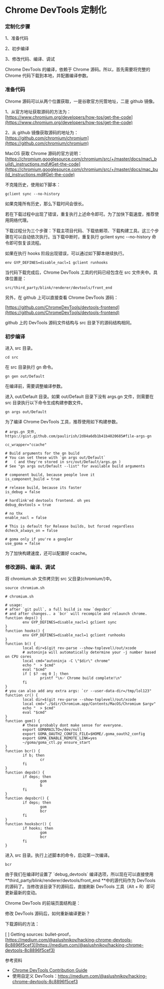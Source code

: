 # Chrome DevTools 定制化

### 定制化步骤

1、准备代码

2、初步编译

3、修改代码、编译、调试

Chrome DevTools 的编译，依赖于 Chrome 源码。所以，首先需要将完整的 Chrome 代码下载到本地，并配置编译参数。

### 准备代码

Chrome 源码可以从两个位置获取，一是谷歌官方托管地址，二是 github 镜像。

1、从官方地址获取源码的方法为：[https://www.chromium.org/developers/how-tos/get-the-code](https://www.chromium.org/developers/how-tos/get-the-code)

2、从 github 镜像获取源码的地址为：[https://github.com/chromium/chromium](https://github.com/chromium/chromium)

MacOS 获取 Chrome 源码的官方说明：[https://chromium.googlesource.com/chromium/src/+/master/docs/mac\_build\_instructions.md\#Get-the-code](https://chromium.googlesource.com/chromium/src/+/master/docs/mac_build_instructions.md#Get-the-code)

不克隆历史，使用如下脚本：

```
gclient sync --no-history
```

如果克隆所有历史，那么下载时间会很长。

若在下载过程中出现了错误，重复执行上述命令即可。为了加快下载速度，推荐使用网络代理。

下载过程分为三个步骤：下载主项目代码、下载依赖项、下载构建工具。这三个步骤在可以自动依次执行。当下载中断时，重复执行 gclient sync --no-history 命令即可恢复该流程。

如果在执行 hooks 阶段出现错误，可以通过如下脚本继续执行。

```
env GYP_DEFINES=disable_nacl=1 gclient runhooks
```

当代码下载完成后，Chrome DevTools 工具的代码已经包含在 src 文件夹中。具体位置是：

```
src/third_party/blink/renderer/devtools/front_end
```

另外，在 github 上可以直接查看 Chrome DevTools 源码：

[https://github.com/ChromeDevTools/devtools-frontend](https://github.com/ChromeDevTools/devtools-frontend)

github 上的 DevTools 源码文件结构与 src 目录下的源码结构相同。

### 初步编译

进入 src 目录。

```
cd src
```

在 src 目录执行 gn 命令。

```
gn gen out/Default
```

在编译前，需要调整编译参数。

进入 out/Default 目录。如果 out/Default 目录下没有 args.gn 文件，则需要在 src 目录执行以下命令生成构建参数文件。

```
gn args out/Default
```

为了编译 Chrome DevTools 工具，推荐使用如下构建参数。

    # args.gn 文件, https://gist.github.com/paulirish/2d84a6db1b41b4020685#file-args-gn

    cc_wrapper="ccache"

    # Build arguments for the gn build
    # You can set these with `gn args out/Default`
    #   ( and they're stored in src/out/Default/args.gn )
    # See "gn args out/Default --list" for available build arguments

    # component build, because people love it
    is_component_build = true

    # release build, because its faster
    is_debug = false

    # hardlink'ed devtools frontend. oh yes
    debug_devtools = true

    # no thx
    enable_nacl = false

    # This is default for Release builds, but forced regardless
    dcheck_always_on = false

    # goma only if you're a googler
    use_goma = false

为了加快构建速度，还可以配置好 ccache。

### 修改源码、编译、调试

将 chromium.sh 文件拷贝到 src 父目录\(chromium/\)中。

```
source chromium.sh
```

    # chromium.sh

    # usage:
    # after `git pull`, a full build is now `depsbcr`
    # and after changes.. a `bcr` will recompile and relaunch chrome.
    function deps() {
            env GYP_DEFINES=disable_nacl=1 gclient sync
    }
    function hooks() {
            env GYP_DEFINES=disable_nacl=1 gclient runhooks
    }
    function b() {
            local dir=$(git rev-parse --show-toplevel)/out/xcode
            # autoninja will automatically determine your -j number based on CPU cores
            local cmd="autoninja -C \"$dir\" chrome"
            echo "  > $cmd"
            eval "$cmd"
            if [ $? -eq 0 ]; then
                    printf "\n✅ Chrome build complete!\n"
            fi
    }
    # you can also add any extra args: `cr --user-data-dir=/tmp/lol123"
    function cr() {
            local dir=$(git rev-parse --show-toplevel)/out/xcode
            local cmd="./$dir/Chromium.app/Contents/MacOS/Chromium $argv"
            echo "  > $cmd"
            eval "$cmd"
    }
    function gom() {
            # these probably dont make sense for everyone.
            export GOMAMAILTO=/dev/null
            export GOMA_OAUTH2_CONFIG_FILE=$HOME/.goma_oauth2_config
            export GOMA_ENABLE_REMOTE_LINK=yes
            ~/goma/goma_ctl.py ensure_start
    }
    function bcr() {
            if b; then
                    cr
            fi
    }
    function depsb() {
            if deps; then
                    gom
                    b
            fi
    }
    function depsbcr() {
            if deps; then
                    gom
                    bcr
            fi
    }
    function hooksbcr() {
            if hooks; then
                    gom
                    bcr
            fi
    }

进入 src 目录。执行上述脚本的命令，启动第一次编译。

```
bcr
```

由于我们在编译时设置了 \`debug\_devtools\` 编译选项，所以现在可以直接使用 **third\_party/blink/renderer/devtools/front\_end **中的源代码作为 DevTools 的源码了。当修改该目录下的源码后，直接刷新 DevTools 工具（Alt + R）即可更新最新的变动。

Chrome DevTools 的前端页面结构是：

修改 DevTools 源码后，如何重新编译更新？

下载源码的方法：

\[ \] Getting sources: bullet-proof，[https://medium.com/@aslushnikov/hacking-chrome-devtools-8c8896f5cef3](https://medium.com/@aslushnikov/hacking-chrome-devtools-8c8896f5cef3)

参考资料

* [Chrome DevTools Contribution Guide](https://docs.google.com/document/d/1WNF-KqRSzPLUUfZqQG5AFeU_Ll8TfWYcJasa_XGf7ro/view#)
* 使用自定义 DevTools：https://medium.com/@aslushnikov/hacking-chrome-devtools-8c8896f5cef3



